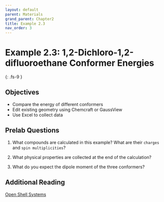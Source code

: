 ```yaml
---
layout: default
parent: Materials
grand_parent: Chapter2
title: Example 2.3
nav_order: 3
---
```


# Example 2.3: 1,2-Dichloro-1,2-difluoroethane Conformer Energies
{: .fs-9 }

## Objectives
- Compare the energy of different conformers
- Edit existing geometry using Chemcraft or GaussView
- Use Excel to collect data

## Prelab Questions

1. What compounds are calculated in this example? What are their `charges` and `spin multiplicities`?

2. What physical properties are collected at the end of the calculation?

3. What do you expect the dipole moment of the three conformers?

## Additional Reading

[Open Shell Systems](https://www.schulz.chemie.uni-rostock.de/storages/uni-rostock/Alle_MNF/Chemie_Schulz/Computerchemie_2/closed.html)
